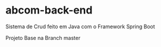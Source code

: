 # abcom-back-end
Sistema de Crud feito em Java com o Framework Spring Boot 

Projeto Base na Branch master
